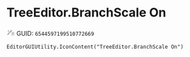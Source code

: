 # TreeEditor.BranchScale On
![](/img/TreeEditor.BranchScale%20On.png)
GUID: `6544597199510772669`
```
EditorGUIUtility.IconContent("TreeEditor.BranchScale On")
```
